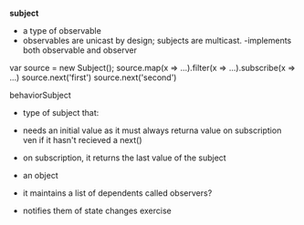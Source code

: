 
__subject__
- a type of observable 
- observables are unicast by design; subjects are multicast.
 -implements both observable and observer

 var source = new Subject();
source.map(x => ...).filter(x => ...).subscribe(x => ...)
source.next('first')
source.next('second')


behaviorSubject
- type of subject that:
- needs an initial value as it must always returna value on subscription ven if it hasn't recieved a next()
- on subscription, it returns the last value of the subject


- an object
- it maintains a list of dependents called observers?
- notifies them of state changes
exercise
